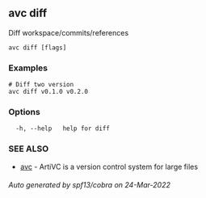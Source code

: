## avc diff

Diff workspace/commits/references

```
avc diff [flags]
```

### Examples

```
# Diff two version
avc diff v0.1.0 v0.2.0
```

### Options

```
  -h, --help   help for diff
```

### SEE ALSO

* [avc](/commands/avc/)	 - ArtiVC is a version control system for large files

###### Auto generated by spf13/cobra on 24-Mar-2022
